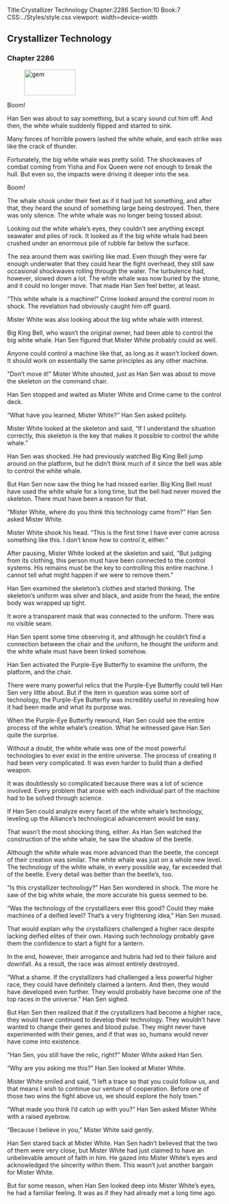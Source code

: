 Title:Crystallizer Technology 
Chapter:2286 
Section:10 
Book:7 
CSS:../Styles/style.css 
viewport: width=device-width
  
## Crystallizer Technology
### Chapter 2286
  
<figure>
	<img src="../Images/gem.gif" alt="gem" id="gem" width="120" height="60" />
</figure>
  

  
Boom!

Han Sen was about to say something, but a scary sound cut him off. And then, the white whale suddenly flipped and started to sink.

Many forces of horrible powers lashed the white whale, and each strike was like the crack of thunder.

Fortunately, the big white whale was pretty solid. The shockwaves of combat coming from Yisha and Fox Queen were not enough to break the hull. But even so, the impacts were driving it deeper into the sea.

Boom!

The whale shook under their feet as if it had just hit something, and after that, they heard the sound of something large being destroyed. Then, there was only silence. The white whale was no longer being tossed about.

Looking out the white whale’s eyes, they couldn’t see anything except seawater and piles of rock. It looked as if the big white whale had been crushed under an enormous pile of rubble far below the surface.

The sea around them was swirling like mad. Even though they were far enough underwater that they could hear the fight overhead, they still saw occasional shockwaves rolling through the water. The turbulence had, however, slowed down a lot. The white whale was now buried by the stone, and it could no longer move. That made Han Sen feel better, at least.

“This white whale is a machine!” Crime looked around the control room in shock. The revelation had obviously caught him off guard.

Mister White was also looking about the big white whale with interest.

Big King Bell, who wasn’t the original owner, had been able to control the big white whale. Han Sen figured that Mister White probably could as well.

Anyone could control a machine like that, as long as it wasn’t locked down. It should work on essentially the same principles as any other machine.

“Don’t move it!” Mister White shouted, just as Han Sen was about to move the skeleton on the command chair.

Han Sen stopped and waited as Mister White and Crime came to the control deck.

“What have you learned, Mister White?” Han Sen asked politely.

Mister White looked at the skeleton and said, “If I understand the situation correctly, this skeleton is the key that makes it possible to control the white whale.”

Han Sen was shocked. He had previously watched Big King Bell jump around on the platform, but he didn’t think much of it since the bell was able to control the white whale.

But Han Sen now saw the thing he had missed earlier. Big King Bell must have used the white whale for a long time, but the bell had never moved the skeleton. There must have been a reason for that.

“Mister White, where do you think this technology came from?” Han Sen asked Mister White.

Mister White shook his head. “This is the first time I have ever come across something like this. I don’t know how to control it, either.”

After pausing, Mister White looked at the skeleton and said, “But judging from its clothing, this person must have been connected to the control systems. His remains must be the key to controlling this entire machine. I cannot tell what might happen if we were to remove them.”

Han Sen examined the skeleton’s clothes and started thinking. The skeleton’s uniform was silver and black, and aside from the head, the entire body was wrapped up tight.

It wore a transparent mask that was connected to the uniform. There was no visible seam.

Han Sen spent some time observing it, and although he couldn’t find a connection between the chair and the uniform, he thought the uniform and the white whale must have been linked somehow.

Han Sen activated the Purple-Eye Butterfly to examine the uniform, the platform, and the chair.

There were many powerful relics that the Purple-Eye Butterfly could tell Han Sen very little about. But if the item in question was some sort of technology, the Purple-Eye Butterfly was incredibly useful in revealing how it had been made and what its purpose was.

When the Purple-Eye Butterfly rewound, Han Sen could see the entire process of the white whale’s creation. What he witnessed gave Han Sen quite the surprise.

Without a doubt, the white whale was one of the most powerful technologies to ever exist in the entire universe. The process of creating it had been very complicated. It was even harder to build than a deified weapon.

It was doubtlessly so complicated because there was a lot of science involved. Every problem that arose with each individual part of the machine had to be solved through science.

If Han Sen could analyze every facet of the white whale’s technology, leveling up the Alliance’s technological advancement would be easy.

That wasn’t the most shocking thing, either. As Han Sen watched the construction of the white whale, he saw the shadow of the beetle.

Although the white whale was more advanced than the beetle, the concept of their creation was similar. The white whale was just on a whole new level. The technology of the white whale, in every possible way, far exceeded that of the beetle. Every detail was better than the beetle’s, too.

“Is this crystallizer technology?” Han Sen wondered in shock. The more he saw of the big white whale, the more accurate his guess seemed to be.

“Was the technology of the crystallizers ever this good? Could they make machines of a deified level? That’s a very frightening idea,” Han Sen mused.

That would explain why the crystallizers challenged a higher race despite lacking deified elites of their own. Having such technology probably gave them the confidence to start a fight for a lantern.

In the end, however, their arrogance and hubris had led to their failure and downfall. As a result, the race was almost entirely destroyed.

“What a shame. If the crystallizers had challenged a less powerful higher race, they could have definitely claimed a lantern. And then, they would have developed even further. They would probably have become one of the top races in the universe.” Han Sen sighed.

But Han Sen then realized that if the crystallizers had become a higher race, they would have continued to develop their technology. They wouldn’t have wanted to change their genes and blood pulse. They might never have experimented with their genes, and if that was so, humans would never have come into existence.

“Han Sen, you still have the relic, right?” Mister White asked Han Sen.

“Why are you asking me this?” Han Sen looked at Mister White.

Mister White smiled and said, “I left a trace so that you could follow us, and that means I wish to continue our venture of cooperation. Before one of those two wins the fight above us, we should explore the holy town.”

“What made you think I’d catch up with you?” Han Sen asked Mister White with a raised eyebrow.

“Because I believe in you,” Mister White said gently.

Han Sen stared back at Mister White. Han Sen hadn’t believed that the two of them were very close, but Mister White had just claimed to have an unbelievable amount of faith in him. He gazed into Mister White’s eyes and acknowledged the sincerity within them. This wasn’t just another bargain for Mister White.

But for some reason, when Han Sen looked deep into Mister White’s eyes, he had a familiar feeling. It was as if they had already met a long time ago.